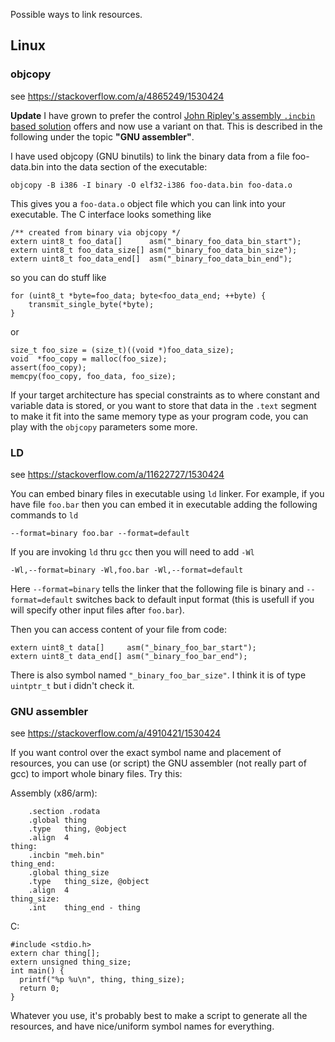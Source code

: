 Possible ways to link resources.

## Linux

### objcopy
see https://stackoverflow.com/a/4865249/1530424

**Update** I have grown to prefer the control [John Ripley's assembly `.incbin` based solution][1] offers and now use a variant on that. This is described in the following under the topic **"GNU assembler"**.

I have used objcopy (GNU binutils) to link the binary data from a file foo-data.bin into the data section of the executable:

    objcopy -B i386 -I binary -O elf32-i386 foo-data.bin foo-data.o

This gives you a `foo-data.o` object file which you can link into your executable. The C interface looks something like

    /** created from binary via objcopy */
    extern uint8_t foo_data[]      asm("_binary_foo_data_bin_start");
    extern uint8_t foo_data_size[] asm("_binary_foo_data_bin_size");
    extern uint8_t foo_data_end[]  asm("_binary_foo_data_bin_end");

so you can do stuff like

    for (uint8_t *byte=foo_data; byte<foo_data_end; ++byte) {
        transmit_single_byte(*byte);
    }

or

    size_t foo_size = (size_t)((void *)foo_data_size);
    void  *foo_copy = malloc(foo_size);
    assert(foo_copy);
    memcpy(foo_copy, foo_data, foo_size);

If your target architecture has special constraints as to where constant and variable data is stored, or you want to store that data in the `.text` segment to make it fit into the same memory type as your program code, you can play with the `objcopy` parameters some more.


  [1]: https://stackoverflow.com/a/4910421/182675 "John Ripley's assembly `.incbin` based solution"

### LD
see https://stackoverflow.com/a/11622727/1530424

You can embed binary files in executable using `ld` linker.
For example, if you have file `foo.bar` then you can embed it in executable adding the following commands to `ld`

    --format=binary foo.bar --format=default

If you are invoking `ld` thru `gcc` then you will need to add `-Wl`

    -Wl,--format=binary -Wl,foo.bar -Wl,--format=default

Here `--format=binary` tells the linker that the following file is binary and `--format=default` switches back to default input format (this is usefull if you will specify other input files after `foo.bar`).

Then you can access content of your file from code:

    extern uint8_t data[]     asm("_binary_foo_bar_start");
    extern uint8_t data_end[] asm("_binary_foo_bar_end");

There is also symbol named `"_binary_foo_bar_size"`. I think it is of type `uintptr_t` but i didn't check it.

### GNU assembler
see https://stackoverflow.com/a/4910421/1530424

If you want control over the exact symbol name and placement of resources, you can use (or script) the GNU assembler (not really part of gcc) to import whole binary files. Try this:

Assembly (x86/arm):

        .section .rodata
    	.global thing
        .type   thing, @object
        .align  4
    thing:
        .incbin "meh.bin"
    thing_end:
        .global thing_size
        .type   thing_size, @object
        .align  4
    thing_size:
    	.int    thing_end - thing

C:

    #include <stdio.h>
    extern char thing[];
    extern unsigned thing_size;
    int main() {
      printf("%p %u\n", thing, thing_size);
      return 0;
    }

Whatever you use, it's probably best to make a script to generate all the resources, and have nice/uniform symbol names for everything.